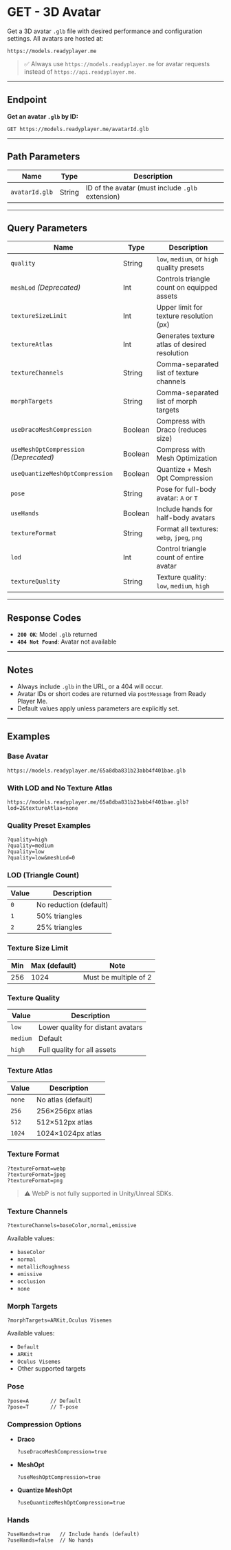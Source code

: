 # GET - 3D Avatar

Get a 3D avatar `.glb` file with desired performance and configuration settings.
All avatars are hosted at:

```
https://models.readyplayer.me
```

> ✅ Always use `https://models.readyplayer.me` for avatar requests instead of `https://api.readyplayer.me`.

---

## Endpoint

**Get an avatar `.glb` by ID:**

```
GET https://models.readyplayer.me/avatarId.glb
```

---

## Path Parameters

| Name           | Type   | Description                                      |
| -------------- | ------ | ------------------------------------------------ |
| `avatarId.glb` | String | ID of the avatar (must include `.glb` extension) |

---

## Query Parameters

| Name                                   | Type    | Description                                   |
| -------------------------------------- | ------- | --------------------------------------------- |
| `quality`                              | String  | `low`, `medium`, or `high` quality presets    |
| `meshLod` *(Deprecated)*               | Int     | Controls triangle count on equipped assets    |
| `textureSizeLimit`                     | Int     | Upper limit for texture resolution (px)       |
| `textureAtlas`                         | Int     | Generates texture atlas of desired resolution |
| `textureChannels`                      | String  | Comma-separated list of texture channels      |
| `morphTargets`                         | String  | Comma-separated list of morph targets         |
| `useDracoMeshCompression`              | Boolean | Compress with Draco (reduces size)            |
| `useMeshOptCompression` *(Deprecated)* | Boolean | Compress with Mesh Optimization               |
| `useQuantizeMeshOptCompression`        | Boolean | Quantize + Mesh Opt Compression               |
| `pose`                                 | String  | Pose for full-body avatar: `A` or `T`         |
| `useHands`                             | Boolean | Include hands for half-body avatars           |
| `textureFormat`                        | String  | Format all textures: `webp`, `jpeg`, `png`    |
| `lod`                                  | Int     | Control triangle count of entire avatar       |
| `textureQuality`                       | String  | Texture quality: `low`, `medium`, `high`      |

---

## Response Codes

* **`200 OK`**: Model `.glb` returned
* **`404 Not Found`**: Avatar not available

---

## Notes

* Always include `.glb` in the URL, or a 404 will occur.
* Avatar IDs or short codes are returned via `postMessage` from Ready Player Me.
* Default values apply unless parameters are explicitly set.

---

## Examples

### Base Avatar

```
https://models.readyplayer.me/65a8dba831b23abb4f401bae.glb
```

### With LOD and No Texture Atlas

```
https://models.readyplayer.me/65a8dba831b23abb4f401bae.glb?lod=2&textureAtlas=none
```

### Quality Preset Examples

```
?quality=high
?quality=medium
?quality=low
?quality=low&meshLod=0
```

### LOD (Triangle Count)

| Value | Description            |
| ----- | ---------------------- |
| `0`   | No reduction (default) |
| `1`   | 50% triangles          |
| `2`   | 25% triangles          |

### Texture Size Limit

| Min | Max (default) | Note                  |
| --- | ------------- | --------------------- |
| 256 | 1024          | Must be multiple of 2 |

### Texture Quality

| Value    | Description                       |
| -------- | --------------------------------- |
| `low`    | Lower quality for distant avatars |
| `medium` | Default                           |
| `high`   | Full quality for all assets       |

### Texture Atlas

| Value  | Description        |
| ------ | ------------------ |
| `none` | No atlas (default) |
| `256`  | 256×256px atlas    |
| `512`  | 512×512px atlas    |
| `1024` | 1024×1024px atlas  |

### Texture Format

```
?textureFormat=webp
?textureFormat=jpeg
?textureFormat=png
```

> ⚠️ WebP is not fully supported in Unity/Unreal SDKs.

### Texture Channels

```
?textureChannels=baseColor,normal,emissive
```

Available values:

* `baseColor`
* `normal`
* `metallicRoughness`
* `emissive`
* `occlusion`
* `none`

### Morph Targets

```
?morphTargets=ARKit,Oculus Visemes
```

Available values:

* `Default`
* `ARKit`
* `Oculus Visemes`
* Other supported targets

### Pose

```
?pose=A       // Default
?pose=T       // T-pose
```

### Compression Options

* **Draco**

  ```
  ?useDracoMeshCompression=true
  ```

* **MeshOpt**

  ```
  ?useMeshOptCompression=true
  ```

* **Quantize MeshOpt**

  ```
  ?useQuantizeMeshOptCompression=true
  ```

### Hands

```
?useHands=true   // Include hands (default)
?useHands=false  // No hands
```


